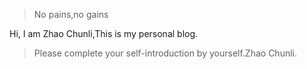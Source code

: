 > No pains,no gains

Hi, I am Zhao Chunli,This is my personal blog.
>Please complete your self-introduction by yourself.Zhao Chunli.
